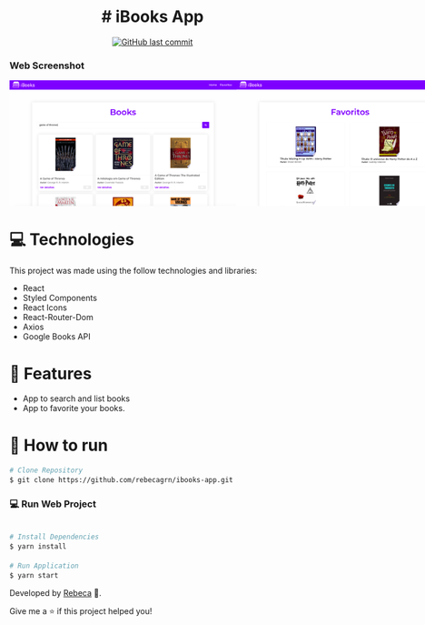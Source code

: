 <h1 align="center">
   # iBooks App
</h1>

<p align="center">
  <a href="https://github.com/rebecagrn/ibooks-app/commits/master">
    <img alt="GitHub last commit" src="https://img.shields.io/github/last-commit/rebecagrn/ibooks-app?color=774DD6">
  </a>
</p>

### Web Screenshot

<div style="display: flex; flex-direction: 'row'; align-items: 'center';">
   <img src="src/assets/img/screenshot-main.png" width="400px">
   <img src="src/assets/img/screenshot-fav.png" width="400px">
</div>

# :computer: Technologies

This project was made using the follow technologies and libraries:

<ul>
  <li>React</li>
  <li>Styled Components</li>
  <li>React Icons</li>
  <li>React-Router-Dom</li>
  <li>Axios</li>
  <li>Google Books API</li>
</ul>

# :rocket: Features

- App to search and list books
- App to favorite your books.

# :construction_worker: How to run

```bash
# Clone Repository
$ git clone https://github.com/rebecagrn/ibooks-app.git
```

### 💻 Run Web Project

```bash

# Install Dependencies
$ yarn install

# Run Application
$ yarn start
```

Developed by [Rebeca](https://github.com/rebecagrn) 🚀.

Give me a ⭐️ if this project helped you!
